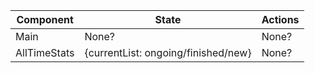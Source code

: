  Component | State | Actions
---|---|---
 Main | None? | None?
 AllTimeStats | {currentList: ongoing/finished/new} | None?
